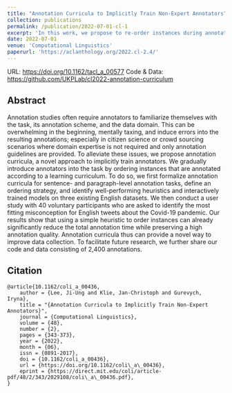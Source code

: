 ```yaml
---
title: "Annotation Curricula to Implicitly Train Non-Expert Annotators"
collection: publications
permalink: /publication/2022-07-01-cl-1
excerpt: 'In this work, we propose to re-order instances during annotation according to their difficulty. In experiments with simulated and real-world users, we show that such annotation curricula can significantly reduce the annotation time.'
date: 2022-07-01
venue: 'Computational Linguistics'
paperurl: 'https://aclanthology.org/2022.cl-2.4/'
---
```


URL: https://doi.org/10.1162/tacl_a_00577
Code & Data: https://github.com/UKPLab/cl2022-annotation-curriculum

Abstract
------
Annotation studies often require annotators to familiarize themselves with the task, its annotation scheme, and the data domain. This can be overwhelming in the beginning, mentally taxing, and induce errors into the resulting annotations; especially in citizen science or crowd sourcing scenarios where domain expertise is not required and only annotation guidelines are provided. To alleviate these issues, we propose annotation curricula, a novel approach to implicitly train annotators. We gradually introduce annotators into the task by ordering instances that are annotated according to a learning curriculum. To do so, we first formalize annotation curricula for sentence- and paragraph-level annotation tasks, define an ordering strategy, and identify well-performing heuristics and interactively trained models on three existing English datasets. We then conduct a user study with 40 voluntary participants who are asked to identify the most fitting misconception for English tweets about the Covid-19 pandemic. Our results show that using a simple heuristic to order instances can already significantly reduce the total annotation time while preserving a high annotation quality. Annotation curricula thus can provide a novel way to improve data collection. To facilitate future research, we further share our code and data consisting of 2,400 annotations.

Citation
------
```
@article{10.1162/coli_a_00436,
    author = {Lee, Ji-Ung and Klie, Jan-Christoph and Gurevych, Iryna},
    title = "{Annotation Curricula to Implicitly Train Non-Expert Annotators}",
    journal = {Computational Linguistics},
    volume = {48},
    number = {2},
    pages = {343-373},
    year = {2022},
    month = {06},
    issn = {0891-2017},
    doi = {10.1162/coli_a_00436},
    url = {https://doi.org/10.1162/coli\_a\_00436},
    eprint = {https://direct.mit.edu/coli/article-pdf/48/2/343/2029108/coli\_a\_00436.pdf},
}
```